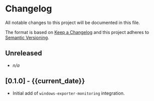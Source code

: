 # Changelog

All notable changes to this project will be documented in this file.

The format is based on [Keep a Changelog][changelog] and this project adheres
to [Semantic Versioning][semver].

## Unreleased

- *n/a*

## [0.1.0] - {{current_date}}

- Initial add of `windows-exporter-monitoring` integration.


[changelog]: http://keepachangelog.com/en/1.0.0/
[semver]: http://semver.org/spec/v2.0.0.html
